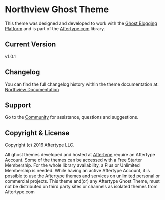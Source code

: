 Northview Ghost Theme
====================

This theme was designed and developed to work with the [Ghost Blogging Platform](https://ghost.org)
and is part of the [Aftertype.com](https://aftertype.com/themes) library.

## Current Version
v1.0.1

## Changelog
You can find the full changelog history within the theme documentation at:
[Northview Documentation](https://aftertype.com/community/documentation/northview)

## Support
Go to the [Community](https://aftertype.com/community) for assistance, questions and suggestions.

## Copyright & License
Copyright (c) 2016 Aftertype LLC.

All ghost themes developed and hosted at [Aftertype](https://aftertype.com/themes) require an Aftertype Account. Some of the themes can be accessed with a Free Starter Membership. For the whole library availability, a Plus or Unlimited Membership is needed. While having an active Aftertype Account, it is possible to use the Aftertype themes and services on unlimited personal or commercial projects. This theme and(or) any Aftertype Ghost Theme, must not be distributed on third party sites or channels as isolated themes from Aftertype.com